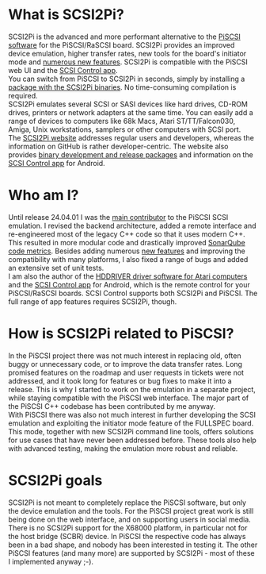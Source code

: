 # What is SCSI2Pi?

SCSI2Pi is the advanced and more performant alternative to the <a href="https://github.com/PiSCSI/piscsi">PiSCSI software</a> for the PiSCSI/RaSCSI board. SCSI2Pi provides an improved device emulation, higher transfer rates, new tools for the board's initiator mode and <a href="https://www.scsi2pi.net/en/piscsi_comparison.html">numerous new features</a>. SCSI2Pi is compatible with the PiSCSI web UI and the <a href="https://www.scsi2pi.net/en/app.html">SCSI Control app</a>.<br />
You can switch from PiSCSI to SCSI2Pi in seconds, simply by installing a <a href="https://www.scsi2pi.net/en/downloads.html">package with the SCSI2Pi binaries</a>. No time-consuming compilation is required.<br />
SCSI2Pi emulates several SCSI or SASI devices like hard drives, CD-ROM drives, printers or network adapters at the same time. You can easily add a range of devices to computers like 68k Macs, Atari ST/TT/Falcon030, Amiga, Unix workstations, samplers or other computers with SCSI port.<br />
The <a href="https://www.scsi2pi.net">SCSI2Pi website</a> addresses regular users and developers, whereas the information on GitHub is rather developer-centric. The website also provides <a href="https://www.scsi2pi.net/en/downloads.html">binary development and release packages</a> and information on the <a href="https://www.scsi2pi.net/en/app.html">SCSI Control app</a> for Android.

# Who am I?

Until release 24.04.01 I was the <a href="https://www.scsi2pi.net/en/scsi2pi.html">main contributor</a> to the PiSCSI SCSI emulation. I revised the backend architecture, added a remote interface and re-engineered most of the legacy C++ code so that it uses modern C++. This resulted in more modular code and drastically improved <a href="https://sonarcloud.io/project/overview?id=uweseimet_scsi2pi">SonarQube code metrics</a>. Besides adding numerous <a href="https://www.scsi2pi.net/en/scsi2pi.html">new features</a> and improving the compatibility with many platforms, I also fixed a range of bugs and added an extensive set of unit tests.<br />
I am also the author of the <a href="https://www.hddriver.net">HDDRIVER driver software for Atari computers</a> and the <a href="https://www.scsi2pi.net/en/app.html">SCSI Control app</a> for Android, which is the remote control for your PiSCSI/RaSCSI boards. SCSI Control supports both SCSI2Pi and PiSCSI. The full range of app features requires SCSI2Pi, though.

# How is SCSI2Pi related to PiSCSI?

In the PiSCSI project there was not much interest in replacing old, often buggy or unnecessary code, or to improve the data transfer rates. Long promised features on the roadmap and user requests in tickets were not addressed, and it took long for features or bug fixes to make it into a release. This is why I started to work on the emulation in a separate project, while staying compatible with the PiSCSI web interface. The major part of the PiSCSI C++ codebase has been contributed by me anyway.<br />
With PiSCSI there was also not much interest in further developing the SCSI emulation and exploiting the initiator mode feature of the FULLSPEC board. This mode, together with new SCSI2Pi command line tools, offers solutions for use cases that have never been addressed before. These tools also help with advanced testing, making the emulation more robust and reliable.

# SCSI2Pi goals

SCSI2Pi is not meant to completely replace the PiSCSI software, but only the device emulation and the tools. For the PiSCSI project great work is still being done on the web interface, and on supporting users in social media.<br />
There is no SCSI2Pi support for the X68000 platform, in particular not for the host bridge (SCBR) device. In PiSCSI the respective code has always been in a bad shape, and nobody has been interested in testing it. The other PiSCSI features (and many more) are supported by SCSI2Pi - most of these I implemented anyway ;-).
